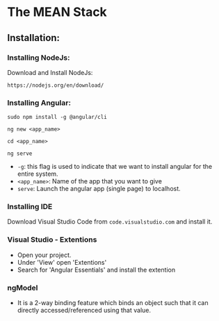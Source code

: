 # The MEAN Stack

## Installation:
### Installing NodeJs:
Download and Install NodeJs:
```
https://nodejs.org/en/download/
```

### Installing Angular:
```
sudo npm install -g @angular/cli

ng new <app_name>

cd <app_name>

ng serve
```
* ```-g```: this flag is used to indicate that we want to install angular for the entire system.
* ```<app_name>```: Name of the app that you want to give
* ```serve```: Launch the angular app (single page) to localhost. 

### Installing IDE

Download Visual Studio Code from ```code.visualstudio.com``` and install it. 

### Visual Studio - Extentions

* Open your project.
* Under 'View' open 'Extentions'
* Search for 'Angular Essentials' and install the extention

### ngModel
- It is a 2-way binding feature which binds an object such that it can directly accessed/referenced using that value.